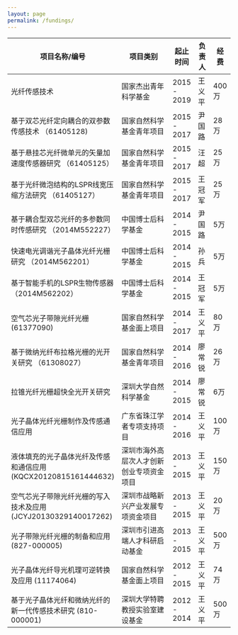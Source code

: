 ```yaml
---
layout: page
permalink: /fundings/
---
```


<table>
  <thead>
    <tr>
      <th style="width: 45%">项目名称/编号</th>
      <th style="width: 30%">项目类别</th>
      <th style="width: 11%">起止时间 </th>
      <th style="width: 7%">负责人</th>
      <th style="width: 7%">经费</th>
    </tr>
  </thead>
  <tbody>
    <tr>
      <td>光纤传感技术</th>
      <td>国家杰出青年科学基金</th>
      <td>2015 - 2019</th>
      <td>王义平</th>
      <td>400万</th>
    </tr>
    <tr>
      <td>基于双芯光纤定向耦合的双参数传感技术 （61405128)</th>
      <td>国家自然科学基金青年项目</th>
      <td>2015 - 2017</th>
      <td>尹国路</th>
      <td>28万</th>
    </tr>
    <tr>
      <td>基于悬挂芯光纤微单元的矢量加速度传感器研究 （61405125）</th>
      <td>国家自然科学基金青年项目</th>
      <td>2015 - 2017</th>
      <td>汪超</th>
      <td>25万</th>
    </tr>
    <tr>
      <td>基于光纤微泡结构的LSPR线宽压缩方法研究 （61405127）</th>
      <td>国家自然科学基金青年项目</th>
      <td>2015 - 2017</th>
      <td>王冠军</th>
      <td>25万</th>
    </tr>
    <tr>
      <td>基于耦合型双芯光纤的多参数同时传感研究 （2014M552227）</th>
      <td>中国博士后科学基金</th>
      <td>2014 - 2015</th>
      <td>尹国路</th>
      <td>5万</th>
    </tr>
    <tr>
      <td>快速电光调谐光子晶体光纤光栅研究 （2014M562201）</th>
      <td>中国博士后科学基金</th>
      <td>2014 - 2015</th>
      <td>孙兵</th>
      <td>5万</th>
    </tr>
    <tr>
      <td>基于智能手机的LSPR生物传感器（2014M562202） </th>
      <td>中国博士后科学基金</th>
      <td>2014 - 2015</th>
      <td>王冠军</th>
      <td>5万</th>
    </tr>
    <tr>
      <td>空气芯光子带隙光纤光栅 (61377090)</th>
      <td>国家自然科学基金面上项目</th>
      <td>2014 - 2017</th>
      <td>王义平</th>
      <td>80万</th>
    </tr>
    <tr>
      <td>基于微纳光纤布拉格光栅的光开关研究 （61308027）</th>
      <td>国家自然科学基金青年项目</th>
      <td>2014 - 2016</th>
      <td>廖常锐</th>
      <td>26万</th>
    </tr>
    <tr>
      <td>拉锥光纤光栅超快全光开关研究</th>
      <td>深圳大学自然科学基金</th>
      <td>2014 - 2015</th>
      <td>廖常锐</th>
      <td>6万</th>
    </tr>
    <tr>
      <td>光子晶体光纤光栅制作及传感通信应用</th>
      <td>广东省珠江学者专项支持项目</th>
      <td>2014 - 2016</th>
      <td>王义平</th>
      <td>100万</th>
    </tr>
    <tr>
      <td>液体填充的光子晶体光纤及传感和通信应用(KQCX20120815161444632)</th>
      <td>深圳市海外高层次人才创新创业专项资金项目</th>
      <td>2013 - 2015</th>
      <td>王义平</th>
      <td>150万</th>
    </tr>
    <tr>
      <td>空气芯光子带隙光纤光栅的写入技术及应用(JCYJ20130329140017262)</th>
      <td>深圳市战略新兴产业发展专项资金项目</th>
      <td>2013 - 2015</th>
      <td>王义平</th>
      <td>20万</th>
    </tr>
    <tr>
      <td>光子带隙光纤光栅的制备和应用 (827-000005)</th>
      <td>深圳市引进高端人才科研启动基金</th>
      <td>2013 - 2015</th>
      <td>王义平</th>
      <td>500万</th>
    </tr>
    <tr>
      <td>光子晶体光纤导光机理可逆转换及应用 (11174064)</th>
      <td>国家自然科学基金面上项目</th>
      <td>2012 - 2015</th>
      <td>王义平</th>
      <td>74万</th>
    </tr>
    <tr>
      <td>基于光子晶体光纤和微纳光纤的新一代传感技术研究 (810-000001)</th>
      <td>深圳大学特聘教授实验室建设基金</th>
      <td>2012 - 2014</th>
      <td>王义平</th>
      <td>500万</th>
    </tr>
  </tbody>
</table>
